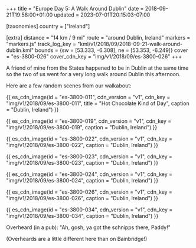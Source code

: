 +++
title = "Europe Day 5: A Walk Around Dublin"
date = 2018-09-21T19:58:00+01:00
updated = 2023-07-01T20:15:03-07:00

[taxonomies]
country = ["Ireland"]

[extra]
distance = "14 km / 9 mi"
route = "around Dublin, Ireland"
markers = "markers.js"
track_log_key = "kml/v1/2018/09/2018-09-21-walk-around-dublin.kml"
bounds = {sw = [53.333, -6.308], ne = [53.353, -6.249]}
cover = "es-3800-026"
cover_cdn_key = "img/v1/2018/09/es-3800-026"
+++

A friend of mine from the States happened to be in Dublin at the same time so the two of us went for a very long walk around Dublin this afternoon.

<!-- more -->

Here are a few random scenes from our walkabout:

{{ es_cdn_image(id = "es-3800-011", cdn_version = "v1", cdn_key = "img/v1/2018/09/es-3800-011", title = "Hot Chocolate Kind of Day", caption = "Dublin, Ireland") }}

{{ es_cdn_image(id = "es-3800-019", cdn_version = "v1", cdn_key = "img/v1/2018/09/es-3800-019", caption = "Dublin, Ireland") }}

{{ es_cdn_image(id = "es-3800-022", cdn_version = "v1", cdn_key = "img/v1/2018/09/es-3800-022", caption = "Dublin, Ireland") }}

{{ es_cdn_image(id = "es-3800-023", cdn_version = "v1", cdn_key = "img/v1/2018/09/es-3800-023", caption = "Dublin, Ireland") }}

{{ es_cdn_image(id = "es-3800-024", cdn_version = "v1", cdn_key = "img/v1/2018/09/es-3800-024", caption = "Dublin, Ireland") }}

{{ es_cdn_image(id = "es-3800-026", cdn_version = "v1", cdn_key = "img/v1/2018/09/es-3800-026", caption = "Dublin, Ireland") }}

{{ es_cdn_image(id = "es-3800-034", cdn_version = "v1", cdn_key = "img/v1/2018/09/es-3800-034", caption = "Dublin, Ireland") }}

Overheard (in a pub): "Ah, gosh, ya got the schnipps there, Paddy!"

(Overheards are a little different here than on Bainbridge!)
